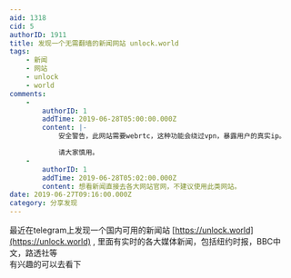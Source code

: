 ```yaml
---
aid: 1318
cid: 5
authorID: 1911
title: 发现一个无需翻墙的新闻网站 unlock.world
tags:
    - 新闻
    - 网站
    - unlock
    - world
comments:
    -
        authorID: 1
        addTime: 2019-06-28T05:00:00.000Z
        content: |-
            安全警告，此网站需要webrtc，这种功能会绕过vpn，暴露用户的真实ip。

            请大家慎用。
    -
        authorID: 1
        addTime: 2019-06-28T05:02:00.000Z
        content: 想看新闻直接去各大网站官网，不建议使用此类网站。
date: 2019-06-27T09:16:00.000Z
category: 分享发现
---
```


最近在telegram上发现一个国内可用的新闻站 [https://unlock.world](https://unlock.world) , 里面有实时的各大媒体新闻，包括纽约时报，BBC中文，路透社等  
有兴趣的可以去看下
